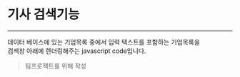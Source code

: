 # 기사 검색기능
---
데이터 베이스에 있는 기업목록 중에서 입력 텍스트를 포함하는 기업목록을  
검색창 아래에 렌더링해주는 javascript code입니다.

> 팀프로젝트를 위해 작성